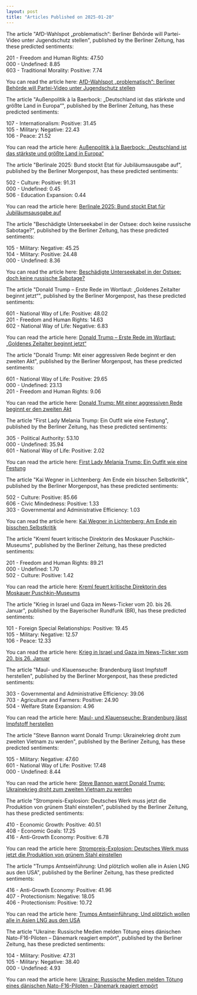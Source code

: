 ```yaml
---
layout: post
title: "Articles Published on 2025-01-20"
---
```

The article "AfD-Wahlspot „problematisch“: Berliner Behörde will Partei-Video unter Jugendschutz stellen", published by the Berliner Zeitung, has these predicted sentiments:

201 - Freedom and Human Rights: 47.50  
000 - Undefined: 8.85  
603 - Traditional Morality: Positive: 7.74

You can read the article here: [AfD-Wahlspot „problematisch“: Berliner Behörde will Partei-Video unter Jugendschutz stellen](https://www.berliner-zeitung.de/mensch-metropole/verfuegung-der-medienanstalt-afd-spricht-von-zensur-mitten-im-wahlkampf-li.2290356)

The article "Außenpolitik à la Baerbock: „Deutschland ist das stärkste und größte Land in Europa“", published by the Berliner Zeitung, has these predicted sentiments:

107 - Internationalism: Positive: 31.45  
105 - Military: Negative: 22.43  
106 - Peace: 21.52

You can read the article here: [Außenpolitik à la Baerbock: „Deutschland ist das stärkste und größte Land in Europa“](https://www.berliner-zeitung.de/politik-gesellschaft/geopolitik/annalena-baerbock-china-unterstuetzt-den-russischen-angriffskrieg-li.2290251)

The article "Berlinale 2025: Bund stockt Etat für Jubiläumsausgabe auf", published by the Berliner Morgenpost, has these predicted sentiments:

502 - Culture: Positive: 91.31  
000 - Undefined: 0.45  
506 - Education Expansion: 0.44

You can read the article here: [Berlinale 2025: Bund stockt Etat für Jubiläumsausgabe auf](https://www.morgenpost.de/berlin/article408126697/jubilaeums-berlinale-2025-bund-stockt-etat-auf.html)

The article "Beschädigte Unterseekabel in der Ostsee: doch keine russische Sabotage?", published by the Berliner Zeitung, has these predicted sentiments:

105 - Military: Negative: 45.25  
104 - Military: Positive: 24.48  
000 - Undefined: 8.36

You can read the article here: [Beschädigte Unterseekabel in der Ostsee: doch keine russische Sabotage?](https://www.berliner-zeitung.de/politik-gesellschaft/geopolitik/bericht-beschaedigte-unterseekabel-in-ostsee-doch-keine-russische-sabotage-li.2290131)

The article "Donald Trump – Erste Rede im Wortlaut: „Goldenes Zeitalter beginnt jetzt“", published by the Berliner Morgenpost, has these predicted sentiments:

601 - National Way of Life: Positive: 48.02  
201 - Freedom and Human Rights: 14.63  
602 - National Way of Life: Negative: 6.83

You can read the article here: [Donald Trump – Erste Rede im Wortlaut: „Goldenes Zeitalter beginnt jetzt“](https://www.morgenpost.de/politik/article408126363/trumps-rede-im-wortlaut-goldenes-zeitalter-beginnt-jetzt.html)

The article "Donald Trump: Mit einer aggressiven Rede beginnt er den zweiten Akt", published by the Berliner Morgenpost, has these predicted sentiments:

601 - National Way of Life: Positive: 29.65  
000 - Undefined: 23.13  
201 - Freedom and Human Rights: 9.06

You can read the article here: [Donald Trump: Mit einer aggressiven Rede beginnt er den zweiten Akt](https://www.morgenpost.de/politik/article408126365/mit-einer-aggressiven-rede-beginnt-trump-den-zweiten-akt.html)

The article "First Lady Melania Trump: Ein Outfit wie eine Festung", published by the Berliner Zeitung, has these predicted sentiments:

305 - Political Authority: 53.10  
000 - Undefined: 35.94  
601 - National Way of Life: Positive: 2.02

You can read the article here: [First Lady Melania Trump: Ein Outfit wie eine Festung](https://www.berliner-zeitung.de/stil-individualitaet/first-lady-melania-trump-ein-outfit-wie-eine-festung-li.2290354)

The article "Kai Wegner in Lichtenberg: Am Ende ein bisschen Selbstkritik", published by the Berliner Morgenpost, has these predicted sentiments:

502 - Culture: Positive: 85.66  
606 - Civic Mindedness: Positive: 1.33  
303 - Governmental and Administrative Efficiency: 1.03

You can read the article here: [Kai Wegner in Lichtenberg: Am Ende ein bisschen Selbstkritik](https://www.morgenpost.de/bezirke/lichtenberg/article408126354/kai-wegner-in-lichtenberg-am-ende-ein-bisschen-selbstkritik.html)

The article "Kreml feuert kritische Direktorin des Moskauer Puschkin-Museums", published by the Berliner Zeitung, has these predicted sentiments:

201 - Freedom and Human Rights: 89.21  
000 - Undefined: 1.70  
502 - Culture: Positive: 1.42

You can read the article here: [Kreml feuert kritische Direktorin des Moskauer Puschkin-Museums](https://www.berliner-zeitung.de/kultur-vergnuegen/kunst/kreml-feuert-direktorin-des-moskauer-puschkin-museums-li.2290317)

The article "Krieg in Israel und Gaza im News-Ticker vom 20. bis 26. Januar", published by the Bayerischer Rundfunk (BR), has these predicted sentiments:

101 - Foreign Special Relationships: Positive: 19.45  
105 - Military: Negative: 12.57  
106 - Peace: 12.33

You can read the article here: [Krieg in Israel und Gaza im News-Ticker vom 20. bis 26. Januar](https://www.br.de/nachrichten/deutschland-welt/krieg-in-israel-und-gaza-im-news-ticker-vom-20-bis-26-januar,UaPdsVW)

The article "Maul- und Klauenseuche: Brandenburg lässt Impfstoff herstellen", published by the Berliner Morgenpost, has these predicted sentiments:

303 - Governmental and Administrative Efficiency: 39.06  
703 - Agriculture and Farmers: Positive: 24.90  
504 - Welfare State Expansion: 4.96

You can read the article here: [Maul- und Klauenseuche: Brandenburg lässt Impfstoff herstellen](https://www.morgenpost.de/berlin/article408126713/gegen-maul-und-klauenseuche-brandenburg-laesst-impfstoff-herstellen.html)

The article "Steve Bannon warnt Donald Trump: Ukrainekrieg droht zum zweiten Vietnam zu werden", published by the Berliner Zeitung, has these predicted sentiments:

105 - Military: Negative: 47.60  
601 - National Way of Life: Positive: 17.48  
000 - Undefined: 8.44

You can read the article here: [Steve Bannon warnt Donald Trump: Ukrainekrieg droht zum zweiten Vietnam zu werden](https://www.berliner-zeitung.de/politik-gesellschaft/geopolitik/steve-bannon-will-musk-rausschmeissen-und-warnt-ukraine-droht-trumps-vietnam-zu-werden-li.2290184)

The article "Strompreis-Explosion: Deutsches Werk muss jetzt die Produktion von grünem Stahl einstellen", published by the Berliner Zeitung, has these predicted sentiments:

410 - Economic Growth: Positive: 40.51  
408 - Economic Goals: 17.25  
416 - Anti-Growth Economy: Positive: 6.78

You can read the article here: [Strompreis-Explosion: Deutsches Werk muss jetzt die Produktion von grünem Stahl einstellen](https://www.berliner-zeitung.de/wirtschaft-verantwortung/strompreis-explosion-deutsches-werk-muss-jetzt-die-produktion-von-gruenem-stahl-einstellen-li.2290327)

The article "Trumps Amtseinführung: Und plötzlich wollen alle in Asien LNG aus den USA", published by the Berliner Zeitung, has these predicted sentiments:

416 - Anti-Growth Economy: Positive: 41.96  
407 - Protectionism: Negative: 18.05  
406 - Protectionism: Positive: 10.72

You can read the article here: [Trumps Amtseinführung: Und plötzlich wollen alle in Asien LNG aus den USA](https://www.berliner-zeitung.de/wirtschaft-verantwortung/amtseinfuehrung-von-trump-asien-ploetzlich-auf-kuschelkurs-alle-wollen-us-energie-li.2290291)

The article "Ukraine: Russische Medien melden Tötung eines dänischen Nato-F16-Piloten – Dänemark reagiert empört", published by the Berliner Zeitung, has these predicted sentiments:

104 - Military: Positive: 47.31  
105 - Military: Negative: 38.40  
000 - Undefined: 4.93

You can read the article here: [Ukraine: Russische Medien melden Tötung eines dänischen Nato-F16-Piloten – Dänemark reagiert empört](https://www.berliner-zeitung.de/politik-gesellschaft/geopolitik/ukraine-russland-meldet-toetung-nato-f-16-piloten-daenemark-reagiert-li.2290208)